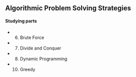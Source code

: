 ## Algorithmic Problem Solving Strategies    

#### Studying parts    
   - 6. Brute Force
   - 7. Divide and Conquer
   - 8. Dynamic Programming
   - 10. Greedy
